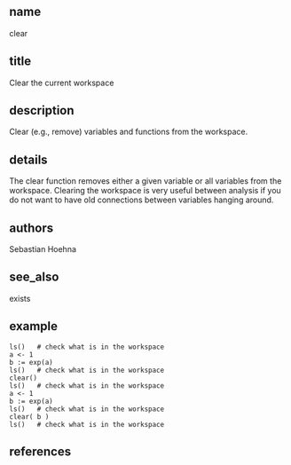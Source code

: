 ## name
clear
## title
Clear the current workspace
## description
Clear (e.g., remove) variables and functions from the workspace.
## details
The clear function removes either a given variable or all variables from the workspace. Clearing the workspace is very useful between analysis if you do not want to have old connections between variables hanging around.
## authors
Sebastian Hoehna
## see_also
exists
## example
	ls()   # check what is in the workspace
	a <- 1
	b := exp(a)
	ls()   # check what is in the workspace
	clear()
	ls()   # check what is in the workspace
	a <- 1
	b := exp(a)
	ls()   # check what is in the workspace
	clear( b )
	ls()   # check what is in the workspace
	
## references
